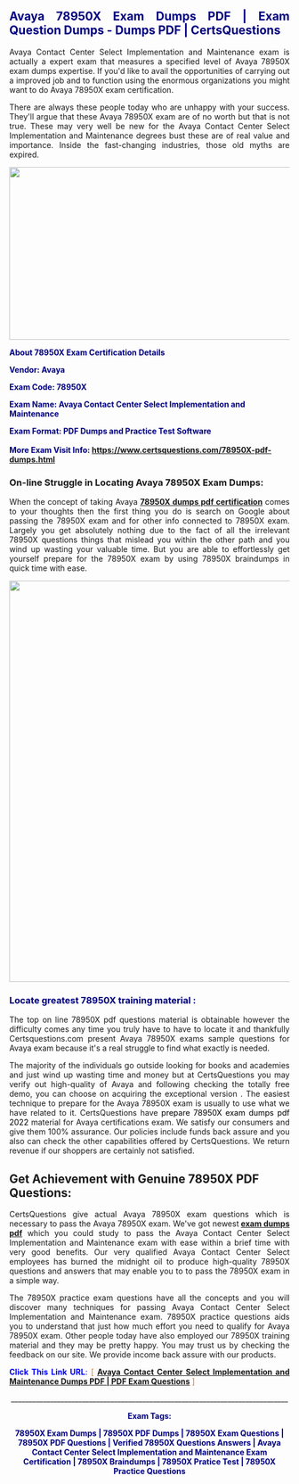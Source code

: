 <h2 style="text-align: justify;"><span style="color: #000080;">Avaya 78950X Exam Dumps PDF | Exam Question Dumps - Dumps PDF | CertsQuestions</span></h2>
<p style="text-align: justify;">Avaya Contact Center Select Implementation and Maintenance exam is actually a expert exam that measures a specified level of Avaya  78950X exam dumps expertise. If you'd like to avail the opportunities of carrying out a improved job and to function using the enormous organizations you might want to do Avaya 78950X exam certification.</p>
<p style="text-align: justify;">There are always these people today who are unhappy with your success. They'll argue that these Avaya  78950X exam are of no worth but that is not true. These may very well be new for the Avaya Contact Center Select Implementation and Maintenance degrees bust these are of real value and importance. Inside the fast-changing industries, those old myths are expired.</p>
<p><img style="display: block; margin-left: auto; margin-right: auto;" src="https://i.imgur.com/eaP4ae9.png" width="840" height="310" /></p>
<p><span style="color: #000080;"><strong>About 78950X Exam Certification Details</strong></span></p>
<p><span style="color: #000080;"><strong>Vendor: Avaya<br /></strong></span></p>
<p><span style="color: #000080;"><strong>Exam Code: 78950X</strong></span></p>
<p><span style="color: #000080;"><strong>Exam Name: Avaya Contact Center Select Implementation and Maintenance</strong></span></p>
<p><span style="color: #000080;"><strong>Exam Format: PDF Dumps and Practice Test Software<br /><br />More Exam Visit Info: <span style="color: #ff6600;"><a href="https://www.certsquestions.com/78950X-pdf-dumps.html">https://www.certsquestions.com/78950X-pdf-dumps.html</a></span></strong></span></p>
<h3>On-line Struggle in Locating Avaya 78950X Exam Dumps:</h3>
<p style="text-align: justify;">When the concept of taking Avaya <a href="https://www.certsquestions.com/78950X-pdf-dumps.html"><strong> 78950X dumps pdf certification</strong></a> comes to your thoughts then the first thing you do is search on Google about passing the 78950X exam and for other info connected to 78950X exam. Largely you get absolutely nothing due to the fact of all the irrelevant 78950X questions things that mislead you within the other path and you wind up wasting your valuable time. But you are able to effortlessly get yourself prepare for the 78950X exam by using 78950X braindumps in quick time with ease.</p>
<p><a href="https://www.certsquestions.com/78950X-pdf-dumps.html"><img style="display: block; margin-left: auto; margin-right: auto;" src="https://i.imgur.com/pxhoKQ2.png" width="720" /></a></p>
<h3><span style="color: #000080;">Locate greatest  78950X training material :</span></h3>
<p style="text-align: justify;">The top on line 78950X pdf questions material is obtainable however the difficulty comes any time you truly have to have to locate it and thankfully Certsquestions.com present Avaya 78950X exams sample questions for Avaya  exam because it's a real struggle to find what exactly is needed.</p>
<p style="text-align: justify;">The majority of the individuals go outside looking for books and academies and just wind up wasting time and money but at CertsQuestions you may verify out high-quality of Avaya  and following checking the totally free demo, you can choose on acquiring the exceptional version . The easiest technique to prepare for the Avaya 78950X exam is usually to use what we have related to it. CertsQuestions have <span style="color: #000000;">prepare 78950X exam dumps pdf 2022</span> material for Avaya certifications exam. We satisfy our consumers and give them 100% assurance. Our policies include funds back assure and you also can check the other capabilities offered by CertsQuestions. We return revenue if our shoppers are certainly not satisfied.</p>
<h2>Get Achievement with Genuine 78950X PDF Questions:</h2>
<p style="text-align: justify;">CertsQuestions give actual Avaya 78950X exam questions which is necessary to pass the Avaya  78950X exam. We've got newest<strong>&nbsp;<a href="https://www.certsquestions.com/">exam dumps pdf</a></strong>&nbsp;which you could study to pass the Avaya Contact Center Select Implementation and Maintenance exam with ease within a brief time with very good benefits. Our very qualified Avaya Contact Center Select employees has burned the midnight oil to produce high-quality 78950X questions and answers that may enable you to to pass the 78950X exam in a simple way.</p>
<p style="text-align: justify;">The 78950X practice exam questions have all the concepts and you will discover many techniques for passing Avaya Contact Center Select Implementation and Maintenance exam. 78950X practice questions aids you to understand that just how much effort you need to qualify for Avaya  78950X exam. Other people today have also employed our 78950X training material and they may be pretty happy. You may trust us by checking the feedback on our site. We provide income back assure with our products.</p>
<p style="text-align: justify;"><span style="color: #0000ff;"><strong>Click This Link URL</strong>:</span> <span style="color: #ff6600;">[ <strong><a href="https://www.certsquestions.com/avaya-contact-center-select-certification.html">Avaya Contact Center Select Implementation and Maintenance Dumps PDF | PDF Exam Questions</a></strong> ]</span></p>
<p style="text-align: center;">______________________________________________________________________________</p>
<p style="text-align: center;"><span style="color: #000080;"><strong>Exam Tags:</strong></span></p>
<p style="text-align: center;"><span style="color: #000080;"><strong>78950X Exam Dumps | 78950X PDF Dumps | 78950X Exam Questions | 78950X PDF Questions | Verified 78950X Questions Answers | Avaya Contact Center Select Implementation and Maintenance Exam Certification | 78950X Braindumps | 78950X Pratice Test | 78950X Practice Questions</strong></span></p>
